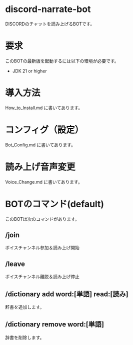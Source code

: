 # discord-narrate-bot
DISCORDのチャットを読み上げるBOTです。

# 要求
このBOTの最新版を起動するには以下の環境が必要です。
- JDK 21 or higher

# 導入方法
How_to_Install.md に書いてあります。

# コンフィグ（設定）
Bot_Config.md に書いてあります。

# 読み上げ音声変更
Voice_Change.md に書いてあります。

# BOTのコマンド(default)
このBOTは次のコマンドがあります。
## /join
ボイスチャンネル参加＆読み上げ開始
## /leave
ボイスチャンネル離脱＆読み上げ停止
## /dictionary add word:[単語] read:[読み]
辞書を追加します。
## /dictionary remove word:[単語]
辞書を削除します。

